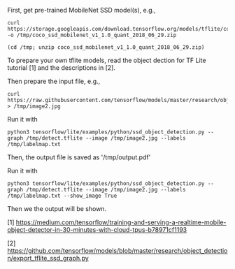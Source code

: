 First, get pre-trained MobileNet SSD model(s), e.g.,
```
curl https://storage.googleapis.com/download.tensorflow.org/models/tflite/coco_ssd_mobilenet_v1_1.0_quant_2018_06_29.zip -o /tmp/coco_ssd_mobilenet_v1_1.0_quant_2018_06_29.zip

(cd /tmp; unzip coco_ssd_mobilenet_v1_1.0_quant_2018_06_29.zip)
```
To prepare your own tflite models, read the object dection for TF Lite tutorial [1] and the descriptions in [2].

Then prepare the input file, e.g.,
```
curl https://raw.githubusercontent.com/tensorflow/models/master/research/object_detection/test_images/image2.jpg > /tmp/image2.jpg
```


Run it with
```
python3 tensorflow/lite/examples/python/ssd_object_detection.py --graph /tmp/detect.tflite --image /tmp/image2.jpg --labels /tmp/labelmap.txt
```
Then, the output file is saved as '/tmp/output.pdf'


Run it with
```
python3 tensorflow/lite/examples/python/ssd_object_detection.py --graph /tmp/detect.tflite --image /tmp/image2.jpg --labels /tmp/labelmap.txt --show_image True
```
Then we the output will be shown.


[1] https://medium.com/tensorflow/training-and-serving-a-realtime-mobile-object-detector-in-30-minutes-with-cloud-tpus-b78971cf1193

[2] https://github.com/tensorflow/models/blob/master/research/object_detection/export_tflite_ssd_graph.py
